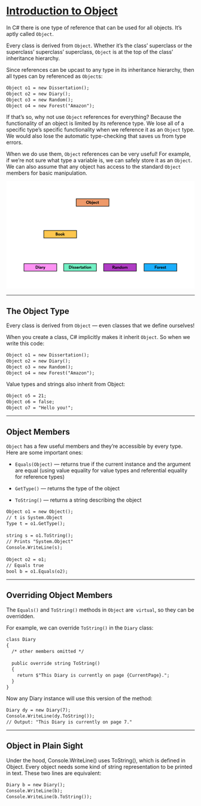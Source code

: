# [Introduction to Object](https://learn.microsoft.com/en-us/dotnet/api/system.object?view=net-6.0)

In C# there is one type of reference that can be used for all objects. It’s aptly called `Object`.

Every class is derived from `Object`. Whether it’s the class’ superclass or the superclass’ superclass’ superclass, `Object` is at the top of the class’ inheritance hierarchy.

Since references can be upcast to any type in its inheritance hierarchy, then all types can by referenced as `Object`s:

```
Object o1 = new Dissertation();
Object o2 = new Diary();
Object o3 = new Random();
Object o4 = new Forest("Amazon");
```


If that’s so, why not use `Object` references for everything? Because the functionality of an object is limited by its reference type. We lose all of a specific type’s specific functionality when we reference it as an `Object` type. We would also lose the automatic type-checking that saves us from type errors.

When we do use them, `Object` references can be very useful! For example, if we’re not sure what type a variable is, we can safely store it as an `Object`. We can also assume that any object has access to the standard `Object` members for basic manipulation.


![](inheritance-diagram-object-class.svg)

---

## The Object Type

Every class is derived from `Object` — even classes that we define ourselves!

When you create a class, C# implicitly makes it inherit `Object`. So when we write this code:

```
Object o1 = new Dissertation();
Object o2 = new Diary();
Object o3 = new Random();
Object o4 = new Forest("Amazon");
```

Value types and strings also inherit from Object:

```
Object o5 = 21;
Object o6 = false;
Object o7 = "Hello you!";
```

---
## Object Members

`Object` has a few useful members and they’re accessible by every type. Here are some important ones:

- `Equals(Object)` — returns true if the current instance and the argument are equal (using value equality for value types and referential equality for reference types)

- `GetType()` — returns the type of the object

- `ToString()` — returns a string describing the object

```
Object o1 = new Object();
// t is System.Object
Type t = o1.GetType();
 
string s = o1.ToString();
// Prints "System.Object"
Console.WriteLine(s);
 
Object o2 = o1;
// Equals true
bool b = o1.Equals(o2);
```

---
## Overriding Object Members

The `Equals()` and `ToString()` methods in `Object` are` virtual`, so they can be overridden.

For example, we can override `ToString()` in the `Diary` class:


```
class Diary
{
  /* other members omitted */
 
  public override string ToString()
  {
    return $"This Diary is currently on page {CurrentPage}."; 
  }
}

```

Now any Diary instance will use this version of the method:

```
Diary dy = new Diary(7);
Console.WriteLine(dy.ToString());
// Output: "This Diary is currently on page 7."

```

---
## Object in Plain Sight
Under the hood, Console.WriteLine() uses ToString(), which is defined in Object. Every object needs some kind of string representation to be printed in text. These two lines are equivalent:
```
Diary b = new Diary();
Console.WriteLine(b);
Console.WriteLine(b.ToString());

```